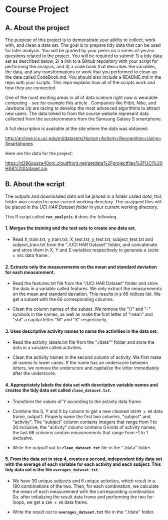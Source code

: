 Course Project
=========================

## A. About the project

The purpose of this project is to demonstrate your ability to collect, work with, and clean a data set. The goal is to prepare tidy data that can be used for later analysis. You will be graded by your peers on a series of yes/no questions related to the project. You will be required to submit: 1) a tidy data set as described below, 2) a link to a Github repository with your script for performing the analysis, and 3) a code book that describes the variables, the data, and any transformations or work that you performed to clean up the data called CodeBook.md. You should also include a README.md in the repo with your scripts. This repo explains how all of the scripts work and how they are connected.  

One of the most exciting areas in all of data science right now is wearable computing - see for example this article . Companies like Fitbit, Nike, and Jawbone Up are racing to develop the most advanced algorithms to attract new users. The data linked to from the course website represent data collected from the accelerometers from the Samsung Galaxy S smartphone. 

A full description is available at the site where the data was obtained: 

http://archive.ics.uci.edu/ml/datasets/Human+Activity+Recognition+Using+Smartphones 

Here are the data for the project: 

https://d396qusza40orc.cloudfront.net/getdata%2Fprojectfiles%2FUCI%20HAR%20Dataset.zip

## B. About the script

The outputs and downloaded data will be placed in a folder called *data*; this folder was created in your current working directory. The unzipped files will be placed in the *UCI HAR Dataset folder* in your current working directory.

This R script called **`run_analysis.R`** does the following.

#### 1. Merges the training and the test sets to create one data set.

- Read X_train.txt, y_train.txt, X_test.txt, y_test.txt, subject_test.txt and subject_train.txt from the "./UCI HAR Dataset" folder, and concatenate and store them in X, Y and S variables respectively to generate a `10299 x 561` data frame.

#### 2. Extracts only the measurements on the mean and standard deviation for each measurement.

- Read the features.txt file from the "/UCI HAR Dataset" folder and store the data in a variable called features. We only extract the measurements on the mean and standard deviation. This results in a 66 indices list. We get a subset with the 66 corresponding columns.

- Clean the column names of the subset. We remove the "()" and "-" symbols in the names, as well as make the first letter of "mean" and "std" a capital letter "M" and "S" respectively.

#### 3. Uses descriptive activity names to name the activities in the data set.

- Read the activity_labels.txt file from the "./data"" folder and store the data in a variable called activities.

- Clean the activity names in the second column of activity. We first make all names to lower cases. If the name has an underscore between letters, we remove the underscore and capitalize the letter immediately after the underscore.

#### 4. Appropriately labels the data set with descriptive variable names and creates the tidy data set called **`clean_dataset.txt`**.

- Transform the values of Y according to the activity data frame.

- Combine the S, Y and X by column to get a new cleaned `10299 x 68` data frame, output1. Properly name the first two columns, "subject" and "activity". The "subject" column contains integers that range from 1 to 30 inclusive; the "activity" column contains 6 kinds of activity names; the last 66 columns contain measurements that range from -1 to 1 exclusive.

- Write the output1 out to **`clean_dataset.txt`** file in the "./data" folder.

#### 5. From the data set in step 4, creates a second, independent tidy data set with the average of each variable for each   activity and each subject. This tidy data set is the file **`averages_dataset.txt`**.

* We have 30 unique subjects and 6 unique activities, which result in a 180 combinations of the two. Then, for each   combination, we calculate the mean of each measurement with the corresponding combination. So, after initializing the result data frame and performing the two for-loops, we get a `180 x 68` data frame.

* Write the result out to **`averages_dataset.txt`** file in the "./data" folder.
